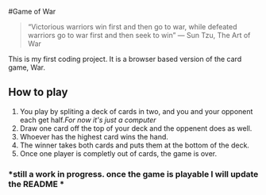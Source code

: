 #Game of War

>“Victorious warriors win first and then go to war, 
>while defeated warriors go to war first and then seek to win”
>― Sun Tzu, The Art of War

This is my first coding project. It is a browser based version of the card game, War.

## How to play
1. You play by spliting a deck of cards in two, and you and your opponent each get half.*For now it's just a computer*
2. Draw one card off the top of your deck and the oppenent does as well.
3. Whoever has the highest card wins the hand.
4. The winner takes both cards and puts them at the bottom of the deck.
5. Once one player is completly out of cards, the game is over.

### *still a work in progress. once the game is playable I will update the README *
